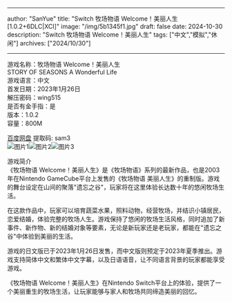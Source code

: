 
---
author: "SanYue"
title: "Switch 牧场物语 Welcome！美丽人生[1.0.2+6DLC|XCI]"
image: "/img/5b1345f1.jpg"
draft: false
date: 2024-10-30
description: "Switch 牧场物语 Welcome！美丽人生"
tags: ["中文","模拟","休闲"]
archives: ["2024/10/30"]

---

游戏名称：牧场物语 Welcome！美丽人生   
STORY OF SEASONS A Wonderful Life    
游戏语言：中文  
首发日期：2023年1月26日  
解压密码：wing515  
是否有金手指：是  
版本：1.0.2   
容量：800M

[百度网盘](https://pan.baidu.com/s/1h0d-uqDYIi73tnBAx8JeKw) 提取码: sam3  
![图片1](/img/8621360a923bf87.jpg)![图片2](/img/8becdc9429.jpg)![图片3](/img/248c50d3f08fabc5.jpg)  

游戏简介  
《牧场物语 Welcome！美丽人生》是《牧场物语》系列的最新作品，也是2003年在Nintendo GameCube平台上发售的《牧场物语 美丽人生》的重制版。游戏的舞台设定在山间的聚落"遗忘之谷"，玩家将在这里体验长达数十年的悠闲牧场生活。

在这款作品中，玩家可以培育蔬菜水果，照料动物，经营牧场，并结识小镇居民，恋爱结婚，体验完整的牧场人生。游戏保持了悠闲的牧场生活风格，同时追加了新事件、新作物、新的结婚对象等要素，无论是新玩家还是老玩家，都能在"遗忘之谷"中体验到美丽的生活。

游戏的日文版已于2023年1月26日发售，而中文版则预定于2023年夏季推出。游戏支持简体中文和繁体中文字幕，以及日语语音，让不同语言背景的玩家都能享受游戏。

《牧场物语 Welcome！美丽人生》在Nintendo Switch平台上的体验，提供了一个美丽重生的牧场生活，让玩家能够与家人和牧场共同缔造美丽的回忆。
